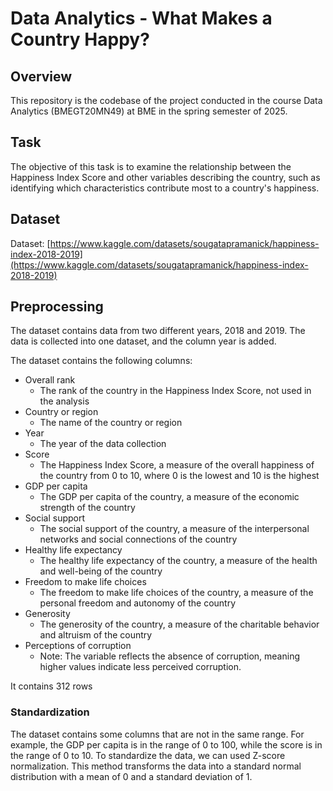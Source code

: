# Data Analytics - What Makes a Country Happy?

## Overview
This repository is the codebase of the project conducted in the course Data Analytics (BMEGT20MN49) at BME in the spring semester of 2025.

## Task
The objective of this task is to examine the relationship between the Happiness Index Score
and other variables describing the country, such as identifying which characteristics
contribute most to a country's happiness. 

## Dataset
Dataset: [https://www.kaggle.com/datasets/sougatapramanick/happiness-index-2018-2019](https://www.kaggle.com/datasets/sougatapramanick/happiness-index-2018-2019)

## Preprocessing

The dataset contains data from two different years, 2018 and 2019. The data is collected into one dataset, and the column year is added.

The dataset contains the following columns:
- Overall rank
    - The rank of the country in the Happiness Index Score, not used in the analysis
- Country or region
    - The name of the country or region
- Year
    - The year of the data collection
- Score
    - The Happiness Index Score, a measure of the overall happiness of the country from 0 to 10, where 0 is the lowest and 10 is the highest
- GDP per capita
    - The GDP per capita of the country, a measure of the economic strength of the country
- Social support
    - The social support of the country, a measure of the interpersonal networks and social connections of the country
- Healthy life expectancy
    - The healthy life expectancy of the country, a measure of the health and well-being of the country
- Freedom to make life choices
    - The freedom to make life choices of the country, a measure of the personal freedom and autonomy of the country
- Generosity
    - The generosity of the country, a measure of the charitable behavior and altruism of the country
- Perceptions of corruption
    - Note: The variable reflects the absence of corruption, meaning higher values indicate less perceived corruption.

It contains 312 rows

### Standardization

The dataset contains some columns that are not in the same range. For example, the GDP per capita is in the range of 0 to 100, while the score is in the range of 0 to 10. To standardize the data, we can used Z-score normalization. This method transforms the data into a standard normal distribution with a mean of 0 and a standard deviation of 1.
